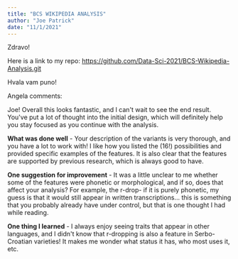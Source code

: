 ```yaml
---
title: "BCS WIKIPEDIA ANALYSIS"
author: "Joe Patrick"
date: "11/1/2021"
---
```

Zdravo! 

Here is a link to my repo: 
https://github.com/Data-Sci-2021/BCS-Wikipedia-Analysis.git

Hvala vam puno!

Angela comments:

Joe! Overall this looks fantastic, and I can't wait to see the end result. You've put a lot of thought into the initial design, which will definitely help you stay focused as you continue with the analysis. 

**What was done well** - Your description of the variants is very thorough, and you have a lot to work with! I like how you listed the (16!) possibilities and provided specific examples of the features. It is also clear that the features are supported by previous research, which is always good to have. 

**One suggestion for improvement** - It was a little unclear to me whether some of the features were phonetic or morphological, and if so, does that affect your analysis? For example, the r-drop- if it is purely phonetic, my guess is that it would still appear in written transcriptions... this is something that you probably already have under control, but that is one thought I had while reading. 

**One thing I learned** - I always enjoy seeing traits that appear in other languages, and I didn't know that r-dropping is also a feature in Serbo-Croatian varieties! It makes me wonder what status it has, who most uses it, etc. 
